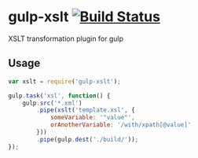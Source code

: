 gulp-xslt [![Build Status](https://travis-ci.org/vecmezoni/gulp-xslt.svg?branch=master)](https://travis-ci.org/vecmezoni/gulp-xslt)
=========
XSLT transformation plugin for gulp

## Usage

```js
var xslt = require('gulp-xslt');

gulp.task('xsl', function() {
    gulp.src('*.xml')
        .pipe(xslt('template.xsl', {
            someVariable: '"value"',
            orAnotherVariable: '/with/xpath[@value]'
        }))
        .pipe(gulp.dest('./build/'));
});
```

